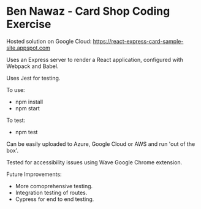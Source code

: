 # Ben Nawaz - Card Shop Coding Exercise

Hosted solution on Google Cloud: https://react-express-card-sample-site.appspot.com

Uses an Express server to render a React application, configured with Webpack and Babel.

Uses Jest for testing.

To use:
- npm install
- npm start

To test:
- npm test

Can be easily uploaded to Azure, Google Cloud or AWS and run 'out of the box'.

Tested for accessibility issues using Wave Google Chrome extension.

Future Improvements:
- More comoprehensive testing.
- Integration testing of routes.
- Cypress for end to end testing.
